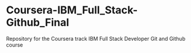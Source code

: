 # Coursera-IBM_Full_Stack-Github_Final
Repository for the Coursera track IBM Full Stack Developer Git and Github course
